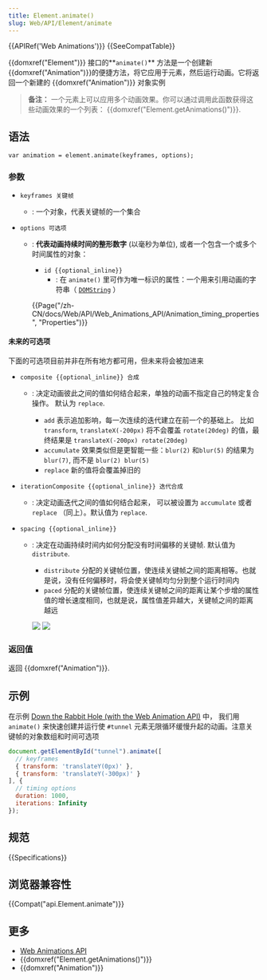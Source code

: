 ```yaml
---
title: Element.animate()
slug: Web/API/Element/animate
---
```

{{APIRef('Web Animations')}} {{SeeCompatTable}}

{{domxref("Element")}} 接口的**`animate()`** 方法是一个创建新{{domxref("Animation")}}的便捷方法，将它应用于元素，然后运行动画。它将返回一个新建的 {{domxref("Animation")}} 对象实例

> **备注：** 一个元素上可以应用多个动画效果。你可以通过调用此函数获得这些动画效果的一个列表： {{domxref("Element.getAnimations()")}}.

## 语法

```
var animation = element.animate(keyframes, options);
```

### 参数

- `keyframes 关键帧`
  - : 一个对象，代表关键帧的一个集合
- `options 可选项`

  - : **代表动画持续时间的整形数字** (以毫秒为单位), 或者一个包含一个或多个时间属性的对象：

    - `id {{optional_inline}}`
      - : 在 `animate()` 里可作为唯一标识的属性：一个用来引用动画的字符串（ [`DOMString`](/zh-CN/docs/Web/API/DOMString) ）

    {{Page("/zh-CN/docs/Web/API/Web_Animations_API/Animation_timing_properties", "Properties")}}

#### 未来的可选项

下面的可选项目前并非在所有地方都可用，但未来将会被加进来

- `composite {{optional_inline}} 合成`

  - : 决定动画彼此之间的值如何结合起来，单独的动画不指定自己的特定复合操作。 默认为 `replace`.

    - `add` 表示追加影响，每一次连续的迭代建立在前一个的基础上。 比如`transform`, `translateX(-200px)` 将不会覆盖 `rotate(20deg)` 的值，最终结果是 `translateX(-200px) rotate(20deg)`
    - `accumulate` 效果类似但是更智能一些：`blur(2)` 和`blur(5)` 的结果为`blur(7)`, 而不是 `blur(2) blur(5)`
    - `replace` 新的值将会覆盖掉旧的

- `iterationComposite {{optional_inline}} 迭代合成`
  - : 决定动画迭代之间的值如何结合起来， 可以被设置为 `accumulate` 或者 `replace` （同上）。默认值为 `replace`.
- `spacing {{optional_inline}}`

  - : 决定在动画持续时间内如何分配没有时间偏移的关键帧. 默认值为`distribute`.

    - `distribute` 分配的关键帧位置，使连续关键帧之间的距离相等。也就是说，没有任何偏移时，将会使关键帧均匀分到整个运行时间内
    - `paced` 分配的关键帧位置，使连续关键帧之间的距离让某个步增的属性值的增长速度相同，也就是说，属性值差异越大，关键帧之间的距离越远

    ![](https://w3c.github.io/web-animations/img/spacing-distribute.svg) ![ ](https://w3c.github.io/web-animations/img/spacing-paced.svg)

### 返回值

返回 {{domxref("Animation")}}.

## 示例

在示例 [Down the Rabbit Hole (with the Web Animation API)](https://codepen.io/rachelnabors/pen/rxpmJL/?editors=0010) 中， 我们用 `animate()` 来快速创建并运行使 `#tunnel` 元素无限循环缓慢升起的动画。注意关键帧的对象数组和时间可选项

```js
document.getElementById("tunnel").animate([
  // keyframes
  { transform: 'translateY(0px)' },
  { transform: 'translateY(-300px)' }
], {
  // timing options
  duration: 1000,
  iterations: Infinity
});
```

## 规范

{{Specifications}}

## 浏览器兼容性

{{Compat("api.Element.animate")}}

## 更多

- [Web Animations API](/zh-CN/docs/Web/API/Web_Animations_API)
- {{domxref("Element.getAnimations()")}}
- {{domxref("Animation")}}
